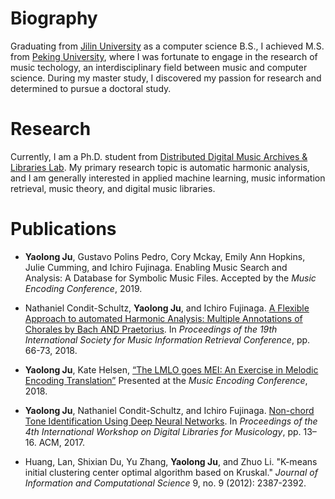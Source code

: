 # Biography

Graduating from [Jilin University](https://www.jlu.edu.cn/) as a computer science B.S., I achieved M.S. from [Peking University](http://www.cis.pku.edu.cn/auditory/auditory.htm), where I was fortunate to engage in the research of music techology, an interdisciplinary field between music and computer science. During my master study, I discovered my passion for research and determined to pursue a doctoral study. 

# Research

Currently, I am a Ph.D. student from [Distributed Digital Music Archives & Libraries Lab](http://ddmal.music.mcgill.ca/). My primary research topic is automatic harmonic analysis, and I am generally interested in applied machine learning, music information retrieval, music theory, and digital music libraries.

# Publications 
* __Yaolong Ju__, Gustavo Polins Pedro, Cory Mckay, Emily Ann Hopkins, Julie Cumming, and Ichiro Fujinaga. Enabling Music Search and Analysis: A Database for Symbolic Music Files. Accepted by the *Music Encoding Conference*, 2019.

* Nathaniel Condit-Schultz, __Yaolong Ju__, and Ichiro Fujinaga. [A Flexible Approach to automated Harmonic Analysis: Multiple Annotations of Chorales by Bach AND Praetorius](http://ismir2018.ircam.fr/doc/pdfs/283_Paper.pdf). In *Proceedings of the 19th International Society for Music Information Retrieval Conference*, pp. 66-73, 2018. 

* __Yaolong Ju__, Kate Helsen, [“The LMLO goes MEI: An Exercise in Melodic Encoding Translation”](https://drive.google.com/file/d/1-BKGfBQlGWAk_PXHPZeUyAUCjHvKH3Gv/view?usp=sharing) Presented at the *Music Encoding Conference*, 2018.

* __Yaolong Ju__, Nathaniel Condit-Schultz, and Ichiro Fujinaga. [Non-chord Tone Identification Using Deep Neural Networks](https://drive.google.com/file/d/1sL9bZCCNOYXuTUTTY9mQoubUMbrVptjO/view?usp=sharing). In *Proceedings of the 4th International Workshop on Digital Libraries for Musicology*,
pp. 13–16. ACM, 2017.

* Huang, Lan, Shixian Du, Yu Zhang, __Yaolong Ju__, and Zhuo Li. "K-means initial clustering center optimal algorithm based on Kruskal." *Journal of Information and Computational Science* 9, no. 9 (2012): 2387-2392.

